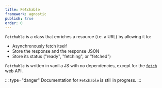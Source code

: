 ```yaml
---
title: Fetchable
framework: agnostic
publish: true
order: 0
---
```


`Fetchable` is a class that enriches a resource (i.e. a URL) by allowing it to:
- Asynchronously fetch itself
- Store the response and the response JSON
- Store its status ("ready", "fetching", or "fetched")

`Fetchable` is written in vanilla JS with no dependencies, except for the [`fetch`](https://developer.mozilla.org/en-US/docs/Web/API/WindowOrWorkerGlobalScope/fetch) web API.

::: type="danger"
Documentation for `Fetchable` is still in progress.
:::
